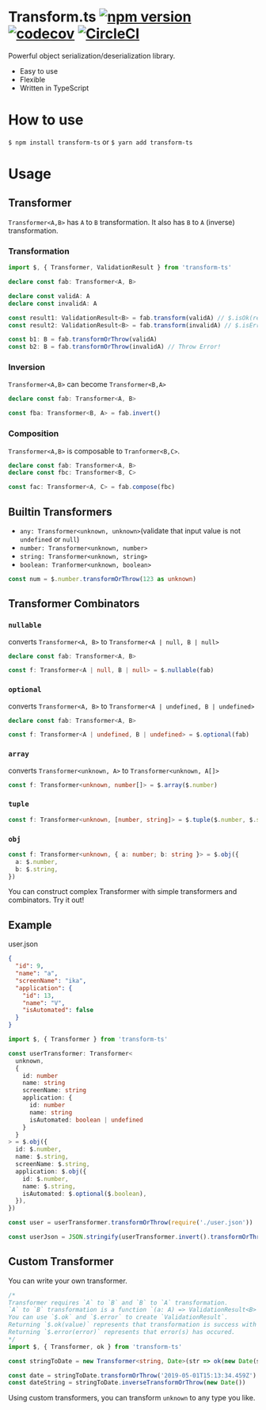 Transform.ts
[![npm version](https://badge.fury.io/js/transform-ts.svg)](https://www.npmjs.com/package/transform-ts)
[![codecov](https://codecov.io/gh/Tosuke/transform-ts/branch/master/graph/badge.svg)](https://codecov.io/gh/Tosuke/transform-ts)
[![CircleCI](https://circleci.com/gh/Tosuke/transform-ts/tree/master.svg?style=svg)](https://circleci.com/gh/Tosuke/transform-ts/tree/master)
===
Powerful object serialization/deserialization library.

- Easy to use
- Flexible
- Written in TypeScript

# How to use

`$ npm install transform-ts` or `$ yarn add transform-ts`

# Usage

## Transformer

`Transformer<A,B>` has `A` to `B` transformation.
It also has `B` to `A` (inverse) transformation.

### Transformation

```ts
import $, { Transformer, ValidationResult } from 'transform-ts'

declare const fab: Transformer<A, B>

declare const validA: A
declare const invalidA: A

const result1: ValidationResult<B> = fab.transform(validA) // $.isOk(result1) === true
const result2: ValidationResult<B> = fab.transform(invalidA) // $.isError(result2) === true

const b1: B = fab.transformOrThrow(validA)
const b2: B = fab.transformOrThrow(invalidA) // Throw Error!
```

### Inversion

`Transformer<A,B>` can become `Transformer<B,A>`

```ts
declare const fab: Transformer<A, B>

const fba: Transformer<B, A> = fab.invert()
```

### Composition

`Transformer<A,B>` is composable to `Tranformer<B,C>`.

```ts
declare const fab: Transformer<A, B>
declare const fbc: Transformer<B, C>

const fac: Transformer<A, C> = fab.compose(fbc)
```

## Builtin Transformers

- `any: Transformer<unknown, unknown>`(validate that input value is not `undefined` or `null`)
- `number: Transformer<unknown, number>`
- `string: Transformer<unknown, string>`
- `boolean: Tranformer<unknown, boolean>`

```ts
const num = $.number.transformOrThrow(123 as unknown)
```

## Transformer Combinators

### `nullable`

converts `Transformer<A, B>` to `Transformer<A | null, B | null>`

```ts
declare const fab: Transformer<A, B>

const f: Transformer<A | null, B | null> = $.nullable(fab)
```

### `optional`

converts `Transformer<A, B>` to `Transformer<A | undefined, B | undefined>`

```ts
declare const fab: Transformer<A, B>

const f: Transformer<A | undefined, B | undefined> = $.optional(fab)
```

### `array`

converts `Transformer<unknown, A>` to `Transformer<unknown, A[]>`

```ts
const f: Transformer<unknown, number[]> = $.array($.number)
```

### `tuple`

```ts
const f: Transformer<unknown, [number, string]> = $.tuple($.number, $.string)
```

### `obj`

```ts
const f: Transformer<unknown, { a: number; b: string }> = $.obj({
  a: $.number,
  b: $.string,
})
```

You can construct complex Transformer with simple transformers and combinators.
Try it out!

## Example

user.json

```json
{
  "id": 9,
  "name": "a",
  "screenName": "ika",
  "application": {
    "id": 13,
    "name": "V",
    "isAutomated": false
  }
}
```

```ts
import $, { Transformer } from 'transform-ts'

const userTransformer: Transformer<
  unknown,
  {
    id: number
    name: string
    screenName: string
    application: {
      id: number
      name: string
      isAutomated: boolean | undefined
    }
  }
> = $.obj({
  id: $.number,
  name: $.string,
  screenName: $.string,
  application: $.obj({
    id: $.number,
    name: $.string,
    isAutomated: $.optional($.boolean),
  }),
})

const user = userTransformer.transformOrThrow(require('./user.json'))

const userJson = JSON.stringify(userTransformer.invert().transformOrThrow(user))
```

## Custom Transformer

You can write your own transformer.

```ts
/*
Transformer requires `A` to `B` and `B` to `A` transformation.
`A` to `B` transformation is a function `(a: A) => ValidationResult<B>`.
You can use `$.ok` and `$.error` to create `ValidationResult`.
Returning `$.ok(value)` represents that transformation is success with `value`.
Returning `$.error(error)` represents that error(s) has occured.
*/
import $, { Transformer, ok } from 'transform-ts'

const stringToDate = new Transformer<string, Date>(str => ok(new Date(str)), date => ok(date.toISOString()))

const date = stringToDate.transformOrThrow('2019-05-01T15:13:34.459Z')
const dateString = stringToDate.inverseTransformOrThrow(new Date())
```

Using custom transformers, you can transform `unknown` to any type you like.
